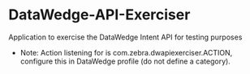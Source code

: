 # DataWedge-API-Exerciser
Application to exercise the DataWedge Intent API for testing purposes


* Note: Action listening for is com.zebra.dwapiexerciser.ACTION, configure this in DataWedge profile (do not define a category).